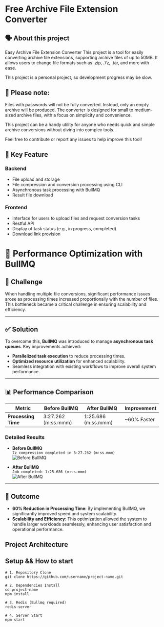 # Free Archive File Extension Converter


## 🗣️ About this project
Easy Archive File Extension Converter This project is a tool for easily converting archive file extensions, supporting archive files of up to 50MB. It allows users to change file formats such as .zip, .7z, .tar, and more with ease.

This project is a personal project, so development progress may be slow.

## 📓 Please note:
 Files with passwords will not be fully converted. Instead, only an empty archive will be produced. 
 The converter is designed for small to medium-sized archive files, with a focus on simplicity and convenience. 

 This project can be a handy utility for anyone who needs quick and simple archive conversions without diving into complex tools.

 Feel free to contribute or report any issues to help improve this tool!

## 📂 Key Feature
 ### Backend
   - File upload and storage
   - File compression and conversion processing using CLI
   - Asynchronous task processing with BullMQ
   - Result file download

 ### Frontend 
   - Interface for users to upload files and request conversion tasks
   - Restful API 
   - Display of task status (e.g., in progress, completed)
   - Download link provision

# 🚀 Performance Optimization with BullMQ

## 📌 Challenge
When handling multiple file conversions, significant performance issues arose as processing times increased proportionally with the number of files. This bottleneck became a critical challenge in ensuring scalability and efficiency.

---

## ✅ Solution
To overcome this, **BullMQ** was introduced to manage **asynchronous task queues**. Key improvements achieved:
- **Parallelized task execution** to reduce processing times.
- **Optimized resource utilization** for enhanced scalability.
- Seamless integration with existing workflows to improve overall system performance.

---

## 📊 Performance Comparison

| Metric                  | Before BullMQ       | After BullMQ        | Improvement |
|-------------------------|---------------------|---------------------|-------------|
| **Processing Time**     | 3:27.262 (m:ss.mmm) | 1:25.686 (m:ss.mmm) | ~60% Faster |

### **Detailed Results**

- **Before BullMQ**  
   `7z compression completed in 3:27.262 (m:ss.mmm)`
   <br>
   ![Before BullMQ](https://github.com/user-attachments/assets/f3f64602-c760-4984-9e4c-997ee0e2c750)

- **After BullMQ**  
   `Job completed: 1:25.686 (m:ss.mmm)`
   <br>
   ![After BullMQ](https://github.com/user-attachments/assets/613644ce-c0ac-493b-ad46-5a3544551610)

---

## 🌟 Outcome
- **60% Reduction in Processing Time**: By implementing BullMQ, we significantly improved speed and system scalability.  
- **Scalability and Efficiency**: This optimization allowed the system to handle larger workloads seamlessly, enhancing user satisfaction and operational performance.


## Project Architecture
 


## Setup && How to start
 ```
 # 1. Repository Clone
git clone https://github.com/username/project-name.git

# 2. Dependencies Install 
cd project-name
npm install

# 3. Redis (Bullmq required)
redis-server

# 4. Server Start
npm start
```
